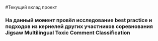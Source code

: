 #Текущий вклад проект
### На данный момент провёл исследование best practice и подходов из кернелей других участников соревнования Jigsaw Multilingual Toxic Comment Classification

